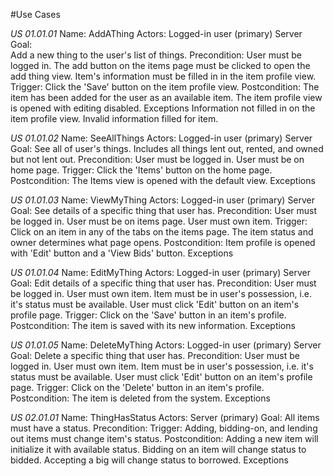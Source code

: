 #Use Cases

_US 01.01.01_
Name: 
	AddAThing
Actors:
	Logged-in user (primary)
	Server 
Goal:				
	Add a new thing to the user's list of things.
Precondition:
	User must be logged in.
	The add button on the items page must be clicked
		to open the add thing view.
	Item's information must be filled in in the item
		profile view.
Trigger:
	Click the 'Save' button on the item profile view.
Postcondition:
	The item has been added for the user as an available item.
	The item profile view is opened with editing disabled. 
Exceptions
	Information not filled in on the item profile view.
	Invalid information filled for item.


_US 01.01.02_
Name: 
	SeeAllThings
Actors:
	Logged-in user (primary)
	Server
Goal:
	See all of user's things. 
	Includes all things lent out, rented, and owned
		but not lent out.
Precondition:
	User must be logged in.
	User must be on home page.
Trigger:
	Click the 'Items' button on the home page.
Postcondition:
	The Items view is opened with the default view.
Exceptions


_US 01.01.03_
Name: 
	ViewMyThing
Actors:
	Logged-in user (primary)
	Server
Goal:
	See details of a specific thing that user has.
Precondition:
	User must be logged in.
	User must be on items page.
	User must own item.
Trigger:
	Click on an item in any of the tabs on the items page.
	The item status and owner determines what page opens.
Postcondition:
	Item profile is opened with 'Edit' button and a
		'View Bids' button.
Exceptions


_US 01.01.04_
Name: 
	EditMyThing
Actors:
	Logged-in user (primary)
	Server
Goal:
	Edit details of a specific thing that user has.
Precondition:
	User must be logged in.
	User must own item.
	Item must be in user's possession, i.e. it's status 
		must be available.
	User must click 'Edit' button on an item's profile page.
Trigger:
	Click on the 'Save' button in an item's profile.
Postcondition:
	The item is saved with its new information.
Exceptions


_US 01.01.05_
Name: 
	DeleteMyThing
Actors:
	Logged-in user (primary)
	Server
Goal:
	Delete a specific thing that user has.
Precondition:
	User must be logged in.
	User must own item.
	Item must be in user's possession, i.e. it's status 
		must be available.
	User must click 'Edit' button on an item's profile page.
Trigger:
	Click on the 'Delete' button in an item's profile.
Postcondition:
	The item is deleted from the system.
Exceptions


_US 02.01.01_
Name: 
	ThingHasStatus
Actors:
	Server (primary)
Goal:
	All items must have a status.
Precondition:
Trigger:
	Adding, bidding-on, and lending out items must change
		item's status.
Postcondition:
	Adding a new item will initialize it with available status.
	Bidding on an item will change status to bidded.
	Accepting a big will change status to borrowed.
Exceptions

